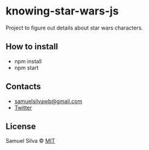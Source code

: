 # knowing-star-wars-js

Project to figure out details about star wars characters.

## How to install

- npm install
- npm start 

## Contacts

- samuelsilvawb@gmail.com
- [Twitter](https://twitter.com/samuelsilvadev)


## License

Samuel Silva &copy; [MIT](https://github.com/samuelsilvadev/knowing-star-wars-js/blob/master/LICENSE)
